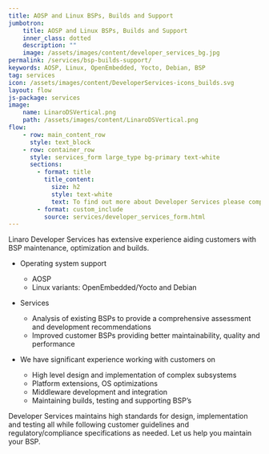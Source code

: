 ```yaml
---
title: AOSP and Linux BSPs, Builds and Support
jumbotron:
    title: AOSP and Linux BSPs, Builds and Support
    inner_class: dotted
    description: ""
    image: /assets/images/content/developer_services_bg.jpg
permalink: /services/bsp-builds-support/
keywords: AOSP, Linux, OpenEmbedded, Yocto, Debian, BSP
tag: services
icon: /assets/images/content/DeveloperServices-icons_builds.svg
layout: flow
js-package: services
image:
    name: LinaroDSVertical.png
    path: /assets/images/content/LinaroDSVertical.png
flow:
    - row: main_content_row
      style: text_block
    - row: container_row
      style: services_form large_type bg-primary text-white
      sections:
        - format: title
          title_content:
            size: h2
            style: text-white
            text: To find out more about Developer Services please complete this form
        - format: custom_include
          source: services/developer_services_form.html
---
```

Linaro Developer Services has extensive experience aiding customers with BSP maintenance, optimization and builds.

- Operating system support
    - AOSP
    - Linux variants: OpenEmbedded/Yocto and Debian

- Services
    - Analysis of existing BSPs to provide a comprehensive assessment and development recommendations
    - Improved customer BSPs providing better maintainability, quality and performance

- We have significant experience working with customers on
    - High level design and implementation of complex subsystems
    - Platform extensions, OS optimizations
    - Middleware development and integration
    - Maintaining builds, testing and supporting BSP’s

Developer Services maintains high standards for design, implementation and testing all while following customer guidelines and regulatory/compliance specifications as needed.  Let us help you maintain your BSP.
